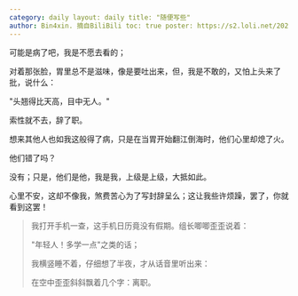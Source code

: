 ```yaml
---
category: daily layout: daily title: "随便写些"
author: Bin4xin. 摘自BiliBili toc: true poster: https://s2.loli.net/2021/12/11/2IDHqOxPWZvLjFi.jpg
---
```


可能是病了吧，我是不愿去看的；

对着那张脸，胃里总不是滋味，像是要吐出来，但，我是不敢的，又怕上头来了批，说什么：

"头翘得比天高，目中无人。"

索性就不去，辞了职。

想来其他人也如我这般得了病，只是在当胃开始翻江倒海时，他们心里却熄了火。

他们错了吗？

没有；只是，他们是他，我是我，上级是上级，大抵如此。

心里不安，这却不像我，煞费苦心为了写封辞呈么；这让我些许烦躁，罢了，你就看到这罢！

> 我打开手机一查，这手机日历竟没有假期。组长唧唧歪歪说着：
>
> "年轻人！多学一点"之类的话；
>
> 我横竖睡不着，仔细想了半夜，才从话音里听出来：
>
> 在空中歪歪斜斜飘着几个字：离职。